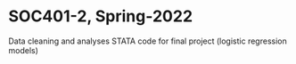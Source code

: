 # SOC401-2, Spring-2022
Data cleaning and analyses STATA code for final project (logistic regression models)
